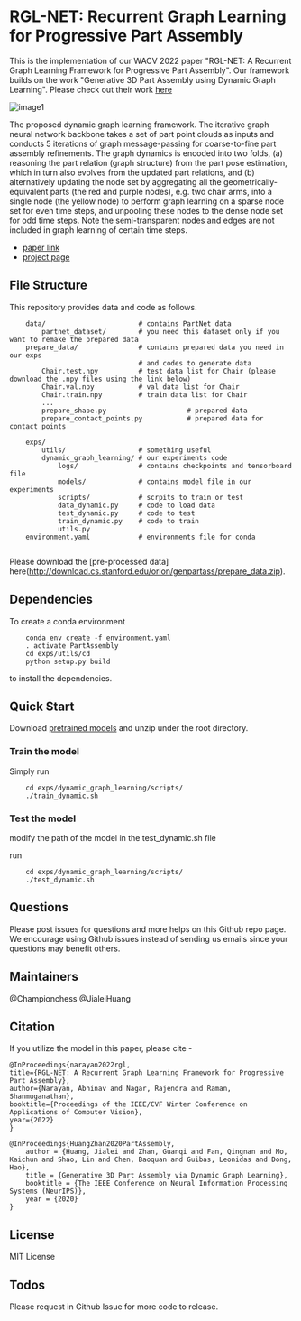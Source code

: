 # RGL-NET: Recurrent Graph Learning for Progressive Part Assembly
This is the implementation of our WACV 2022 paper "RGL-NET: A Recurrent Graph Learning Framework for Progressive Part Assembly". Our framework builds on the work "Generative 3D Part Assembly using Dynamic Graph Learning". Please check out their work [here](https://hyperplane-lab.github.io/Generative-3D-Part-Assembly/) 
 <!-- a href="https://absdnd.github.io/" target="_blank">*</a>, <a href="https://championchess.github.io/" target="_blank">Guanqi Zhan*</a>, <a href="https://fqnchina.github.io/" target="_blank">Qingnan Fan</a>, <a href="https://cs.stanford.edu/~kaichun/" target="_blank">Kaichun Mo</a>, <a href="https://linsats.github.io/" target="_blank">Lin Shao</a>, <a href="https://cfcs.pku.edu.cn/baoquan/" target="_blank">Baoquan Chen</a>, <a href="https://geometry.stanford.edu/member/guibas/index.html" target="_blank">Leonidas Guibas</a> and <a href="https://zsdonghao.github.io/" target="_blank">Hao Dong</a>. --> 

![image1](./images/fc_fc5.png)

The proposed dynamic graph learning framework. The iterative graph neural network backbone takes a set of part point clouds as inputs and conducts 5 iterations of graph message-passing for coarse-to-fine part assembly refinements. The graph dynamics is encoded into two folds, (a) reasoning the part relation (graph structure) from the part pose estimation, which in turn also evolves from the updated part relations, and (b) alternatively updating the node set by aggregating all the geometrically-equivalent parts (the red and purple nodes), e.g. two chair arms, into a single node (the yellow node) to perform graph learning on a sparse node set for even time steps, and unpooling these nodes to the dense node set for odd time steps. Note the semi-transparent nodes and edges are not included in graph learning of certain time steps.

- [paper link](https://arxiv.org/pdf/2006.07793.pdf)
- [project page](https://hyperplane-lab.github.io/Generative-3D-Part-Assembly/)


## File Structure

This repository provides data and code as follows.


```
    data/                       # contains PartNet data
        partnet_dataset/		# you need this dataset only if you  want to remake the prepared data
    prepare_data/				# contains prepared data you need in our exps 
    							# and codes to generate data
    	Chair.test.npy			# test data list for Chair (please download the .npy files using the link below)
    	Chair.val.npy			# val data list for Chair
    	Chair.train.npy 		# train data list for Chair
    	...
        prepare_shape.py				    # prepared data
    	prepare_contact_points.py			# prepared data for contact points
    	
    exps/
    	utils/					# something useful
    	dynamic_graph_learning/	# our experiments code
    		logs/				# contains checkpoints and tensorboard file
    		models/				# contains model file in our experiments
    		scripts/			# scrpits to train or test
    		data_dynamic.py		# code to load data
    		test_dynamic.py  	# code to test
    		train_dynamic.py  	# code to train
    		utils.py
    environment.yaml			# environments file for conda
    		

```

Please download the [pre-processed data] here(http://download.cs.stanford.edu/orion/genpartass/prepare_data.zip). 


## Dependencies

To create a conda environment

        conda env create -f environment.yaml
        . activate PartAssembly
        cd exps/utils/cd
        python setup.py build

to install the dependencies.

## Quick Start

Download [pretrained models](http://download.cs.stanford.edu/orion/genpartass/checkpoints.zip) and unzip under the root directory.

### Train the model

Simply run

        cd exps/dynamic_graph_learning/scripts/
        ./train_dynamic.sh
        
### Test the model

modify the path of the model in the test_dynamic.sh file

run

        cd exps/dynamic_graph_learning/scripts/
        ./test_dynamic.sh

## Questions

Please post issues for questions and more helps on this Github repo page. We encourage using Github issues instead of sending us emails since your questions may benefit others.

## Maintainers
@Championchess 
@JialeiHuang


## Citation

If you utilize the model in this paper, please cite - 
    
    @InProceedings{narayan2022rgl,
    title={RGL-NET: A Recurrent Graph Learning Framework for Progressive Part Assembly},
    author={Narayan, Abhinav and Nagar, Rajendra and Raman, Shanmuganathan},
    booktitle={Proceedings of the IEEE/CVF Winter Conference on Applications of Computer Vision},
    year={2022}
    }

    @InProceedings{HuangZhan2020PartAssembly,
        author = {Huang, Jialei and Zhan, Guanqi and Fan, Qingnan and Mo, Kaichun and Shao, Lin and Chen, Baoquan and Guibas, Leonidas and Dong, Hao},
        title = {Generative 3D Part Assembly via Dynamic Graph Learning},
        booktitle = {The IEEE Conference on Neural Information Processing Systems (NeurIPS)},
        year = {2020}
    }

## License

MIT License

## Todos

Please request in Github Issue for more code to release.

